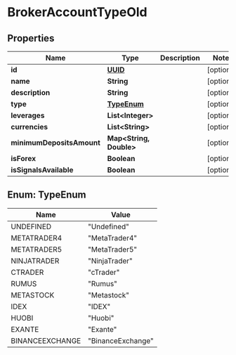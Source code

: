 # BrokerAccountTypeOld

## Properties
Name | Type | Description | Notes
------------ | ------------- | ------------- | -------------
**id** | [**UUID**](UUID.md) |  |  [optional]
**name** | **String** |  |  [optional]
**description** | **String** |  |  [optional]
**type** | [**TypeEnum**](#TypeEnum) |  |  [optional]
**leverages** | **List&lt;Integer&gt;** |  |  [optional]
**currencies** | **List&lt;String&gt;** |  |  [optional]
**minimumDepositsAmount** | **Map&lt;String, Double&gt;** |  |  [optional]
**isForex** | **Boolean** |  |  [optional]
**isSignalsAvailable** | **Boolean** |  |  [optional]

<a name="TypeEnum"></a>
## Enum: TypeEnum
Name | Value
---- | -----
UNDEFINED | &quot;Undefined&quot;
METATRADER4 | &quot;MetaTrader4&quot;
METATRADER5 | &quot;MetaTrader5&quot;
NINJATRADER | &quot;NinjaTrader&quot;
CTRADER | &quot;cTrader&quot;
RUMUS | &quot;Rumus&quot;
METASTOCK | &quot;Metastock&quot;
IDEX | &quot;IDEX&quot;
HUOBI | &quot;Huobi&quot;
EXANTE | &quot;Exante&quot;
BINANCEEXCHANGE | &quot;BinanceExchange&quot;
